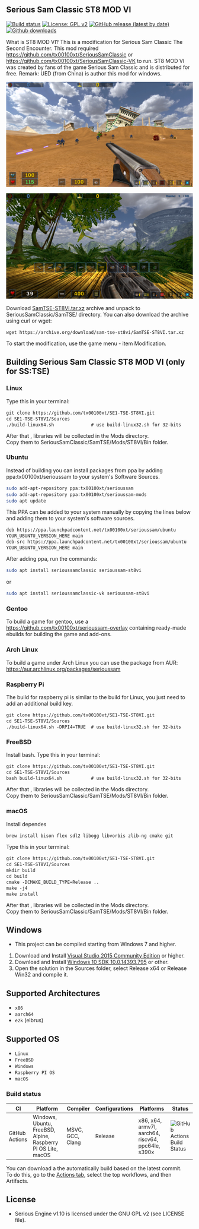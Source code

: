 ## Serious Sam Classic ST8 MOD VI
[![Build status](https://github.com/tx00100xt/SE1-TSE-ST8VI/actions/workflows/cibuild.yml/badge.svg)](https://github.com/tx00100xt/SE1-TSE-ST8VI/actions/)
[![License: GPL v2](https://img.shields.io/badge/License-GPL_v2-blue.svg)](https://www.gnu.org/licenses/old-licenses/gpl-2.0.en.html)
[![GitHub release (latest by date)](https://img.shields.io/github/v/release/tx00100xt/SE1-TSE-ST8VI)](https://github.com/tx00100xt/SE1-TSE-ST8VI/releases/tag/v1.7.1)
[![Github downloads](https://img.shields.io/github/downloads/tx00100xt/SE1-TSE-ST8VI/total.svg?logo=github&logoColor=white&style=flat-square&color=E75776)](https://github.com/tx00100xt/SE1-TSE-ST8VI/releases/)

What is ST8 MOD VI?
This is a modification for Serious Sam Classic The Second Encounter. 
This mod required https://github.com/tx00100xt/SeriousSamClassic or https://github.com/tx00100xt/SeriousSamClassic-VK to run.
ST8 MOD VI was created by fans of the game Serious Sam Classic and is distributed for free.
Remark:  UED (from China) is author this mod for windows.

![ST81](https://raw.githubusercontent.com/tx00100xt/SE1-TSE-ST8VI/main/Images/st8vi-1.png)

![ST82](https://raw.githubusercontent.com/tx00100xt/SE1-TSE-ST8VI/main/Images/st8vi-2.png)


Download [SamTSE-ST8VI.tar.xz] archive and unpack to  SeriousSamClassic/SamTSE/ directory.
You can also download the archive using curl or wget:
```
wget https://archive.org/download/sam-tse-st8vi/SamTSE-ST8VI.tar.xz
```
To start the modification, use the game menu - item Modification.

Building Serious Sam Classic ST8 MOD VI (only for SS:TSE)
---------------------------------------------------------

### Linux

Type this in your terminal:

```
git clone https://github.com/tx00100xt/SE1-TSE-ST8VI.git
cd SE1-TSE-ST8VI/Sources
./build-linux64.sh      	    # use build-linux32.sh for 32-bits
```
After that , libraries will be collected in the Mods directory.   
Copy them to SeriousSamClassic/SamTSE/Mods/ST8VI/Bin folder.

### Ubuntu

Instead of building you can install packages from ppa by adding ppa:tx00100xt/serioussam to your system's Software Sources.
```bash
sudo add-apt-repository ppa:tx00100xt/serioussam
sudo add-apt-repository ppa:tx00100xt/serioussam-mods
sudo apt update
```
This PPA can be added to your system manually by copying the lines below and adding them to your system's software sources.
```
deb https://ppa.launchpadcontent.net/tx00100xt/serioussam/ubuntu YOUR_UBUNTU_VERSION_HERE main 
deb-src https://ppa.launchpadcontent.net/tx00100xt/serioussam/ubuntu YOUR_UBUNTU_VERSION_HERE main 
```
After adding ppa, run the commands:
```bash
sudo apt install serioussamclassic serioussam-st8vi
```
or
```bash
sudo apt install serioussamclassic-vk serioussam-st8vi
```

### Gentoo

To build a game for gentoo, use a https://github.com/tx00100xt/serioussam-overlay containing ready-made ebuilds for building the game and add-ons.

### Arch Linux

To build a game under Arch Linux you can use the package from AUR: https://aur.archlinux.org/packages/serioussam

### Raspberry Pi

The build for raspberry pi is similar to the build for Linux, you just need to add an additional build key.

```
git clone https://github.com/tx00100xt/SE1-TSE-ST8VI.git
cd SE1-TSE-ST8VI/Sources
./build-linux64.sh -DRPI4=TRUE	# use build-linux32.sh for 32-bits
```
### FreeBSD

Install bash. 
Type this in your terminal:

```
git clone https://github.com/tx00100xt/SE1-TSE-ST8VI.git
cd SE1-TSE-ST8VI/Sources
bash build-linux64.sh    	    # use build-linux32.sh for 32-bits
```
After that , libraries will be collected in the Mods directory.   
Copy them to SeriousSamClassic/SamTSE/Mods/ST8VI/Bin folder.

### macOS

Install dependes
```
brew install bison flex sdl2 libogg libvorbis zlib-ng cmake git
```
Type this in your terminal:
```
git clone https://github.com/tx00100xt/SE1-TSE-ST8VI.git
cd SE1-TSE-ST8VI/Sources
mkdir build
cd build
cmake -DCMAKE_BUILD_TYPE=Release ..
make -j4
make install
```
After that , libraries will be collected in the Mods directory.   
Copy them to SeriousSamClassic/SamTSE/Mods/ST8VI/Bin folder.

Windows
-------
* This project can be compiled starting from Windows 7 and higher.

1. Download and Install [Visual Studio 2015 Community Edition] or higher.
2. Download and Install [Windows 10 SDK 10.0.14393.795] or other.
3. Open the solution in the Sources folder, select Release x64 or Release Win32 and compile it.

Supported Architectures
----------------------
* `x86`
* `aarch64`
* `e2k` (elbrus)

Supported OS
-----------
* `Linux`
* `FreeBSD`
* `Windows`
* `Raspberry PI OS`
* `macOS`

### Build status
|CI|Platform|Compiler|Configurations|Platforms|Status|
|---|---|---|---|---|---|
|GitHub Actions|Windows, Ubuntu, FreeBSD, Alpine, Raspberry PI OS Lite, macOS|MSVC, GCC, Clang|Release|x86, x64, armv7l, aarch64, riscv64, ppc64le, s390x|![GitHub Actions Build Status](https://github.com/tx00100xt/SE1-TSE-ST8VI/actions/workflows/cibuild.yml/badge.svg)

You can download a the automatically build based on the latest commit.  
To do this, go to the [Actions tab], select the top workflows, and then Artifacts.

License
-------

* Serious Engine v1.10 is licensed under the GNU GPL v2 (see LICENSE file).


[SamTSE-ST8VI.tar.xz]: https://drive.google.com/file/d/19wQDweUq8C2J6DeSjMAXqPNAsIjmBK73/view?usp=sharing "Serious Sam Classic ST8 MOD VI"
[Visual Studio 2015 Community Edition]: https://go.microsoft.com/fwlink/?LinkId=615448&clcid=0x409 "Visual Studio 2015 Community Edition"
[Windows 10 SDK 10.0.14393.795]: https://go.microsoft.com/fwlink/p/?LinkId=838916 "Windows 10 SDK 10.0.14393.795"
[Actions tab]: https://github.com/tx00100xt/SE1-TSE-ST8VI/actions "Download Artifacts"

